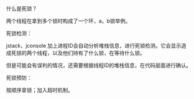 什么是死锁？

两个线程在拿到多个锁时构成了一个环，a，b锁举例。

死锁检测：

jstack，jconsole 加上进程ID会自动分析堆栈信息，进行死锁检测。它会显示造成死锁的两个线程，以及他们持有了什么锁，在等待什么锁。

但是可能会有误判的情况，还需要根据线程ID的堆栈信息，在代码层面进行确认。

死锁预防：

按顺序拿锁；加入超时机制。